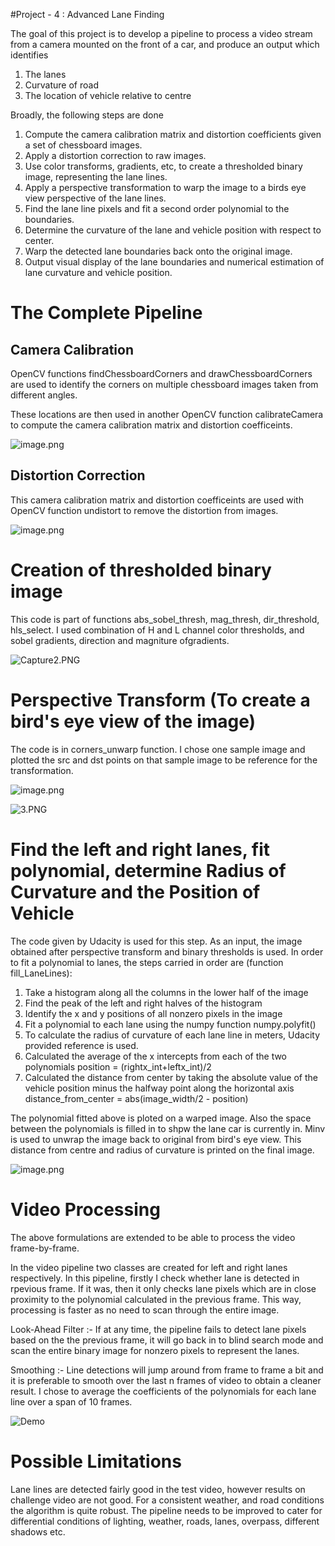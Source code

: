 
#Project - 4 : Advanced Lane Finding

The goal of this project is to develop a pipeline to process a video stream from a camera mounted on the front of a car, and produce an output which identifies
1. The lanes
2. Curvature of road
3. The location of vehicle relative to centre

Broadly, the following steps are done
1. Compute the  camera calibration matrix and distortion coefficients given a set of chessboard images.
2. Apply a distortion correction to raw images.
3. Use color transforms, gradients, etc, to create a thresholded binary image, representing the lane lines.
4. Apply a perspective transformation to warp the image to a birds eye view perspective of the lane lines.
5. Find the lane line pixels and fit a second order polynomial to the boundaries.
6. Determine the curvature of the lane and vehicle position with respect to center.
7. Warp the detected lane boundaries back onto the original image.
8. Output visual display of the lane boundaries and numerical estimation of lane curvature and vehicle position.


# The Complete Pipeline

## Camera Calibration

OpenCV functions findChessboardCorners and drawChessboardCorners are used to identify the corners on multiple chessboard images taken from different angles.

These locations are then used in another OpenCV function calibrateCamera  to compute the camera calibration matrix and distortion coefficeints.

![image.png](attachment:image.png)

## Distortion Correction

This camera calibration matrix and distortion coefficeints are used with OpenCV function undistort to remove the distortion from images.

![image.png](attachment:image.png)


# Creation of thresholded binary image


This code is part of functions abs_sobel_thresh, mag_thresh, dir_threshold, hls_select. I used combination of H and L channel color thresholds, and sobel gradients, direction and magniture ofgradients. 

![Capture2.PNG](attachment:Capture2.PNG)



# Perspective Transform (To create a bird's eye view of the image)


The code is in corners_unwarp function. I chose one sample image and plotted the src and dst points on that sample image to be reference for the transformation.

![image.png](attachment:image.png)

![3.PNG](attachment:3.PNG)

# Find the left and right lanes, fit polynomial, determine Radius of Curvature and the Position of Vehicle

The code given by Udacity is used for this step. As an input, the image obtained after perspective transform and binary thresholds is used. In order to fit a polynomial to lanes, the steps carried in order are (function fill_LaneLines):

1. Take a histogram along all the columns in the lower half of the image
2. Find the peak of the left and right halves of the histogram
3. Identify the x and y positions of all nonzero pixels in the image
4. Fit a polynomial to each lane using the numpy function numpy.polyfit()
5. To calculate the radius of curvature of each lane line in meters, Udacity provided reference is used.
6. Calculated the average of the x intercepts from each of the two polynomials position = (rightx_int+leftx_int)/2
7. Calculated the distance from center by taking the absolute value of the vehicle position minus the halfway point along the horizontal axis distance_from_center = abs(image_width/2 - position)

The polynomial fitted above is ploted on a warped image. Also the space between the polynomials is filled in to shpw the lane car is currently in. Minv is used to unwrap the image back to original from bird's eye view. This distance from centre and radius of curvature is printed on the final image.

![image.png](attachment:image.png)

# Video Processing

The above formulations are extended to be able to process the video frame-by-frame.

In the video pipeline two classes are created for left and right lanes respectively. In this pipeline, firstly I check whether lane is detected in rpevious frame. If it was, then it only checks lane pixels which are in close proximity to the polynomial calculated in the previous frame. This way, processing is faster as no need to scan through the entire image.

Look-Ahead Filter :-
If at any time, the pipeline fails to detect lane pixels based on the the previous frame, it will go back in to blind search mode and scan the entire binary image for nonzero pixels to represent the lanes.

Smoothing :- 
Line detections will jump around from frame to frame a bit and it is preferable to smooth over the last n frames of video to obtain a cleaner result. I chose to average the coefficients of the polynomials for each lane line over a span of 10 frames.

![Demo](https://user-images.githubusercontent.com/30857403/33134728-8286039c-cfc6-11e7-91ac-7355d2f5dc16.gif)

# Possible Limitations

Lane lines are detected fairly good in the test video, however results on challenge video are not good. For a consistent weather, and road conditions the algorithm is quite robust. 
The pipeline needs to be improved to cater for differential conditions of lighting, weather, roads, lanes, overpass, different shadows etc.
